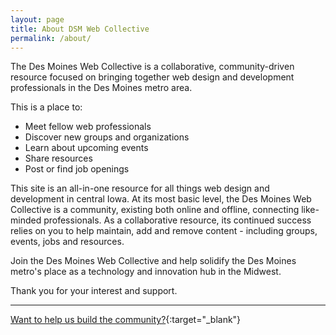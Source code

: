 ```yaml
---
layout: page
title: About DSM Web Collective
permalink: /about/
---
```


The Des Moines Web Collective is a collaborative, community-driven resource focused on bringing together web design and development professionals in the Des Moines metro area.

This is a place to:

- Meet fellow web professionals
- Discover new groups and organizations
- Learn about upcoming events
- Share resources
- Post or find job openings

This site is an all-in-one resource for all things web design and development in central Iowa. At its most basic level, the Des Moines Web Collective is a community, existing both online and offline, connecting like-minded professionals. As a collaborative resource, its continued success relies on you to help maintain, add and remove content - including groups, events, jobs and resources.

Join the Des Moines Web Collective and help solidify the Des Moines metro's place as a technology and innovation hub in the Midwest.

Thank you for your interest and support.

---

[Want to help us build the community?](https://github.com/dsmwebcollective/dsmwebcollective.github.io/blob/master/CONTRIBUTING.md){:target="_blank"}
